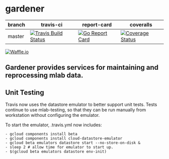 # gardener
| branch | travis-ci | report-card | coveralls |
|--------|-----------|-----------|-------------|
| master | [![Travis Build Status](https://travis-ci.org/m-lab/etl-gardener.svg?branch=master)](https://travis-ci.org/m-lab/etl-gardener) | [![Go Report Card](https://goreportcard.com/badge/github.com/m-lab/etl-gardener)](https://goreportcard.com/report/github.com/m-lab/etl-gardener) | [![Coverage Status](https://coveralls.io/repos/m-lab/etl-gardener/badge.svg?branch=master)](https://coveralls.io/github/m-lab/etl-gardener?branch=master) |

[![Waffle.io](https://badge.waffle.io/m-lab/etl-gardener.svg?title=Ready)](http://waffle.io/m-lab/etl-gardener)



## Gardener provides services for maintaining and reprocessing mlab data.

## Unit Testing
Travis now uses the datastore emulator to better support unit tests.
Tests continue to use mlab-testing, so that they can be run manually from
workstation without configuring the emulator.

To start the emulator, .travis.yml now includes:
```base
- gcloud components install beta
- gcloud components install cloud-datastore-emulator
- gcloud beta emulators datastore start --no-store-on-disk &
- sleep 2 # allow time for emulator to start up.
- $(gcloud beta emulators datastore env-init)
```

